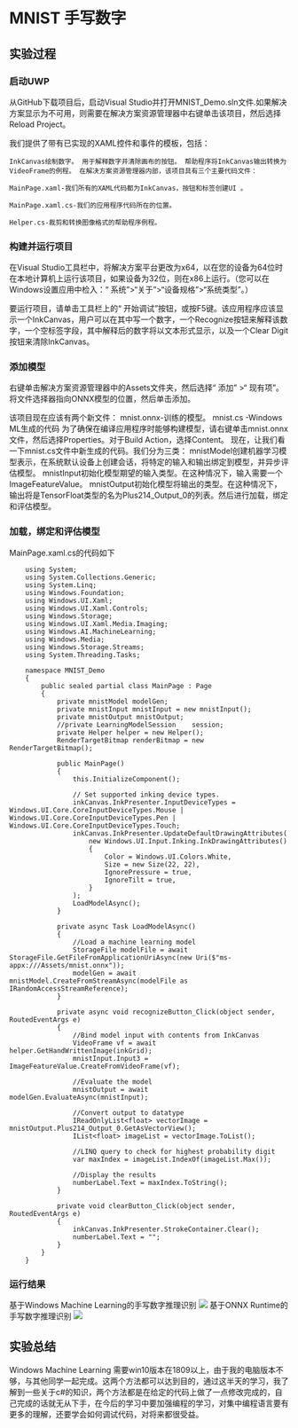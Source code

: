  # MNIST 手写数字
 ## 实验过程
  
 ### 启动UWP

从GitHub下载项目后，启动Visual Studio并打开MNIST_Demo.sln文件.如果解决方案显示为不可用，则需要在解决方案资源管理器中右键单击该项目，然后选择Reload Project。

我们提供了带有已实现的XAML控件和事件的模板，包括：

    InkCanvas绘制数字。 用于解释数字并清除画布的按钮。 帮助程序将InkCanvas输出转换为VideoFrame的例程。 在解决方案资源管理器内部，该项目具有三个主要代码文件：

    MainPage.xaml-我们所有的XAML代码都为InkCanvas，按钮和标签创建UI 。

    MainPage.xaml.cs-我们的应用程序代码所在的位置。

    Helper.cs-裁剪和转换图像格式的帮助程序例程。

### 构建并运行项目  

在Visual Studio工具栏中，将解决方案平台更改为x64，以在您的设备为64位时在本地计算机上运行该项目，如果设备为32位，则在x86上运行。（您可以在Windows设置应用中检入：“ 系统”>“关于”>“设备规格”>“系统类型”。）

要运行项目，请单击工具栏上的“ 开始调试”按钮，或按F5键。该应用程序应该显示一个InkCanvas，用户可以在其中写一个数字，一个Recognize按钮来解释该数字，一个空标签字段，其中解释后的数字将以文本形式显示，以及一个Clear Digit按钮来清除InkCanvas。
 
### 添加模型  

右键单击解决方案资源管理器中的Assets文件夹，然后选择“ 添加” >“ 现有项”。将文件选择器指向ONNX模型的位置，然后单击添加。

该项目现在应该有两个新文件： mnist.onnx-训练的模型。 mnist.cs -Windows ML生成的代码
为了确保在编译应用程序时能够构建模型，请右键单击mnist.onnx文件，然后选择Properties。对于Build Action，选择Content。
现在，让我们看一下mnist.cs文件中新生成的代码。我们分为三类：
mnistModel创建机器学习模型表示，在系统默认设备上创建会话，将特定的输入和输出绑定到模型，并异步评估模型。 mnistInput初始化模型期望的输入类型。在这种情况下，输入需要一个ImageFeatureValue。 mnistOutput初始化模型将输出的类型。在这种情况下，输出将是TensorFloat类型的名为Plus214_Output_0的列表。然后进行加载，绑定和评估模型。

### 加载，绑定和评估模型

MainPage.xaml.cs的代码如下

        using System;
        using System.Collections.Generic;
        using System.Linq;
        using Windows.Foundation;
        using Windows.UI.Xaml;
        using Windows.UI.Xaml.Controls;
        using Windows.Storage;
        using Windows.UI.Xaml.Media.Imaging;
        using Windows.AI.MachineLearning;
        using Windows.Media;
        using Windows.Storage.Streams;
        using System.Threading.Tasks;

        namespace MNIST_Demo
        {
            public sealed partial class MainPage : Page
            {
                private mnistModel modelGen;
                private mnistInput mnistInput = new mnistInput();
                private mnistOutput mnistOutput;
                //private LearningModelSession    session;
                private Helper helper = new Helper();
                RenderTargetBitmap renderBitmap = new RenderTargetBitmap();

                public MainPage()
                {
                    this.InitializeComponent();

                    // Set supported inking device types.
                    inkCanvas.InkPresenter.InputDeviceTypes = Windows.UI.Core.CoreInputDeviceTypes.Mouse | Windows.UI.Core.CoreInputDeviceTypes.Pen | Windows.UI.Core.CoreInputDeviceTypes.Touch;
                    inkCanvas.InkPresenter.UpdateDefaultDrawingAttributes(
                        new Windows.UI.Input.Inking.InkDrawingAttributes()
                        {
                            Color = Windows.UI.Colors.White,
                            Size = new Size(22, 22),
                            IgnorePressure = true,
                            IgnoreTilt = true,
                        }
                    );
                    LoadModelAsync();
                }

                private async Task LoadModelAsync()
                {
                    //Load a machine learning model
                    StorageFile modelFile = await StorageFile.GetFileFromApplicationUriAsync(new Uri($"ms-appx:///Assets/mnist.onnx"));
                    modelGen = await mnistModel.CreateFromStreamAsync(modelFile as IRandomAccessStreamReference);
                }

                private async void recognizeButton_Click(object sender, RoutedEventArgs e)
                {
                    //Bind model input with contents from InkCanvas
                    VideoFrame vf = await helper.GetHandWrittenImage(inkGrid);
                    mnistInput.Input3 = ImageFeatureValue.CreateFromVideoFrame(vf);
                    
                    //Evaluate the model
                    mnistOutput = await modelGen.EvaluateAsync(mnistInput);

                    //Convert output to datatype
                    IReadOnlyList<float> vectorImage = mnistOutput.Plus214_Output_0.GetAsVectorView();
                    IList<float> imageList = vectorImage.ToList();

                    //LINQ query to check for highest probability digit
                    var maxIndex = imageList.IndexOf(imageList.Max());

                    //Display the results
                    numberLabel.Text = maxIndex.ToString();
                }

                private void clearButton_Click(object sender, RoutedEventArgs e)
                {
                    inkCanvas.InkPresenter.StrokeContainer.Clear();
                    numberLabel.Text = "";
                }
            }
        }

### 运行结果
   基于Windows Machine Learning的手写数字推理识别
   ![](\media\1.jpg)
   基于ONNX Runtime的手写数字推理识别
   ![](\media\2.jpg)


## 实验总结
Windows Machine Learning 需要win10版本在1809以上，由于我的电脑版本不够，与其他同学一起完成。这两个方法都可以达到目的，通过这半天的学习，我了解到一些关于c#的知识，两个方法都是在给定的代码上做了一点修改完成的，自己完成的话就无从下手，在今后的学习中要加强编程的学习，对集中编程语言要有更多的理解，还要学会如何调试代码，对将来都很受益。
